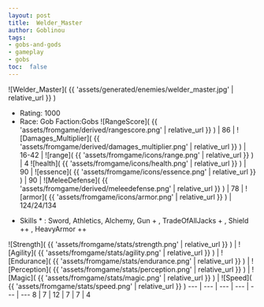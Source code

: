 ```yaml
---
layout: post
title:  Welder_Master
author: Goblinou
tags:
- gobs-and-gods
- gameplay
- gobs
toc:  false
---
```


![Welder_Master]( {{ 'assets/generated/enemies/welder_master.jpg' | relative_url }} )
- Rating: 1000
- Race: Gob  Faction:Gobs
![RangeScore]( {{ 'assets/fromgame/derived/rangescore.png' | relative_url }} ) | 86 | ![Damages_Multiplier]( {{ 'assets/fromgame/derived/damages_multiplier.png' | relative_url }} ) | 16-42 | ![range]( {{ 'assets/fromgame/icons/range.png' | relative_url }} ) | 4
![health]( {{ 'assets/fromgame/icons/health.png' | relative_url }} ) | 90 | ![essence]( {{ 'assets/fromgame/icons/essence.png' | relative_url }} ) | 90 | ![MeleeDefense]( {{ 'assets/fromgame/derived/meleedefense.png' | relative_url }} ) | 78 | ![armor]( {{ 'assets/fromgame/icons/armor.png' | relative_url }} ) | 124/24/134
* Skills * : Sword, Athletics, Alchemy, Gun + , TradeOfAllJacks + , Shield ++ , HeavyArmor ++ 

![Strength]( {{ 'assets/fromgame/stats/strength.png' | relative_url }} ) | ![Agility]( {{ 'assets/fromgame/stats/agility.png' | relative_url }} ) | ![Endurance]( {{ 'assets/fromgame/stats/endurance.png' | relative_url }} ) | ![Perception]( {{ 'assets/fromgame/stats/perception.png' | relative_url }} ) | ![Magic]( {{ 'assets/fromgame/stats/magic.png' | relative_url }} ) | ![Speed]( {{ 'assets/fromgame/stats/speed.png' | relative_url }} )
--- | --- | --- | --- | --- | ---
8 | 7 | 12 | 7 | 7 | 4
